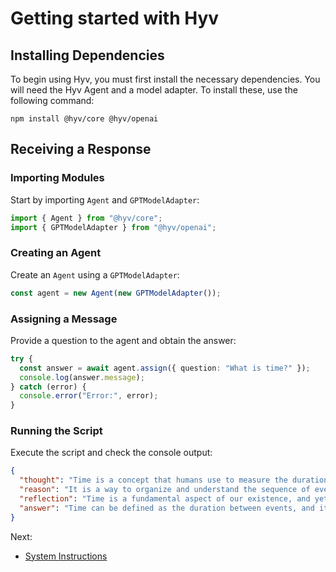 # Getting started with Hyv

## Installing Dependencies

To begin using Hyv, you must first install the necessary dependencies. You will need the Hyv Agent and a model adapter. To install these, use the following command:

```shell
npm install @hyv/core @hyv/openai
```

## Receiving a Response

### Importing Modules

Start by importing `Agent` and `GPTModelAdapter`:

```typescript
import { Agent } from "@hyv/core";
import { GPTModelAdapter } from "@hyv/openai";
```

### Creating an Agent

Create an `Agent` using a `GPTModelAdapter`:

```typescript
const agent = new Agent(new GPTModelAdapter());
```

### Assigning a Message

Provide a question to the agent and obtain the answer:
```typescript
try {
  const answer = await agent.assign({ question: "What is time?" });
  console.log(answer.message);
} catch (error) {
  console.error("Error:", error);
}
```

### Running the Script

Execute the script and check the console output:

```json
{
  "thought": "Time is a concept that humans use to measure the duration between events.",
  "reason": "It is a way to organize and understand the sequence of events that occur in our lives.",
  "reflection": "Time is a fundamental aspect of our existence, and yet it is something that we cannot see or touch. It is a human construct that helps us make sense of the world around us.",
  "answer": "Time can be defined as the duration between events, and it is a concept that is used to organize and understand the sequence of events that occur in our lives."
}

```

Next: 

* [System Instructions](02_SYSTEM_INSTRUCTIONS.md)
